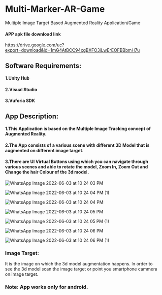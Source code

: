 # Multi-Marker-AR-Game
Multiple Image Target Based Augmented Reality Application/Game

#### APP apk file download link
https://drive.google.com/uc?export=download&id=1mG4AtBCC94xgBXFO3iLwErEOFBBbmH7u


## Software Requirements:
#### 1.Unity Hub
#### 2.Visual Studio
#### 3.Vuforia SDK

## App Description: 
#### 1.This Application is based on the Multiple Image Tracking concept of Augmented Reality.
#### 2.The App consists of a various scene with different 3D Model that is augmented on different image target.
#### 3.There are UI Virtual Buttons using which you can navigate through various scenes and able to rotate the model, Zoom In, Zoom Out and Change the hair Colour of the 3d model.

![WhatsApp Image 2022-06-03 at 10 24 03 PM](https://user-images.githubusercontent.com/90376200/171915217-d0ffee59-90b1-480b-bf6c-211ffdce7892.jpeg)

![WhatsApp Image 2022-06-03 at 10 24 04 PM (1)](https://user-images.githubusercontent.com/90376200/171915342-f563546e-04db-492a-84f7-3c712f5ffd9f.jpeg)

![WhatsApp Image 2022-06-03 at 10 24 04 PM](https://user-images.githubusercontent.com/90376200/171915453-05b6dfba-7b42-4baa-baad-de3411961c78.jpeg)

![WhatsApp Image 2022-06-03 at 10 24 05 PM](https://user-images.githubusercontent.com/90376200/171915602-53b63010-439e-46c6-82b8-ef6fd2f81b94.jpeg)

![WhatsApp Image 2022-06-03 at 10 24 05 PM (1)](https://user-images.githubusercontent.com/90376200/171915971-02dca8e3-bd75-4b24-ad31-8ed138e0019f.jpeg)

![WhatsApp Image 2022-06-03 at 10 24 06 PM](https://user-images.githubusercontent.com/90376200/171916119-a94a72f3-ec9e-4b09-9810-8ce59be3413f.jpeg)

![WhatsApp Image 2022-06-03 at 10 24 06 PM (1)](https://user-images.githubusercontent.com/90376200/171916223-2692b87d-e336-4655-8877-1f718f517882.jpeg)


### Image Target:
It is the image on which the 3d model augmentation happens. In order to see the 3d model scan the image target or point you smartphone cammera on image target.

### Note: App works only for android.

